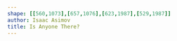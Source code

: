 ```yaml
---
shape: [[560,1073],[657,1076],[623,1987],[529,1987]]
author: Isaac Asimov
title: Is Anyone There?
---
```

 